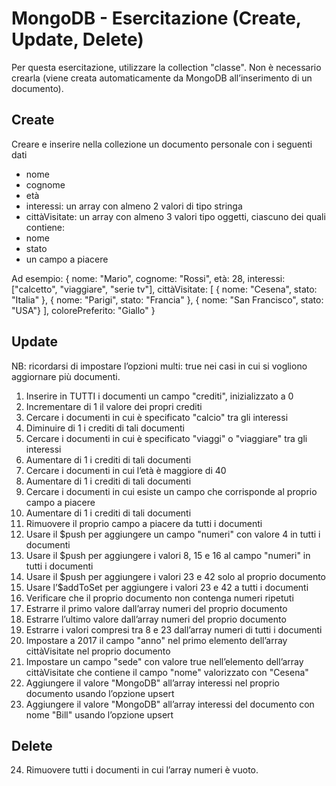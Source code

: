 # MongoDB  - Esercitazione (Create, Update, Delete)
Per questa esercitazione, utilizzare la collection "classe". Non è necessario crearla (viene creata automaticamente da MongoDB all’inserimento di un documento).

## Create

Creare e inserire nella collezione un documento personale con i seguenti dati
- nome
- cognome
- età
- interessi: un array con almeno 2 valori di tipo stringa
- cittàVisitate: un array con almeno 3 valori tipo oggetti, ciascuno dei quali contiene:
- nome
- stato
- un campo a piacere

Ad esempio:
    {
        nome: "Mario",
        cognome: "Rossi",
        età: 28,
        interessi: ["calcetto", "viaggiare", "serie tv"],
        cittàVisitate: [
            { nome: "Cesena", stato: "Italia" },
            { nome: "Parigi", stato: "Francia" },
            { nome: "San Francisco", stato: "USA"}
        ],
        colorePreferito: "Giallo"
    }

## Update

NB: ricordarsi di impostare l’opzioni multi: true nei casi in cui si vogliono aggiornare più documenti.
1.	Inserire in TUTTI i documenti un campo "crediti", inizializzato a 0
2.	Incrementare di 1 il valore dei propri crediti
3.	Cercare i documenti in cui è specificato "calcio" tra gli interessi
4.	Diminuire di 1 i crediti di tali documenti
5.	Cercare i documenti in cui è specificato "viaggi" o "viaggiare" tra gli interessi
6.	Aumentare di 1 i crediti di tali documenti
7.	Cercare i documenti in cui l’età è maggiore di 40
8.	Aumentare di 1 i crediti di tali documenti
9.	Cercare i documenti in cui esiste un campo che corrisponde al proprio campo a piacere
10.	Aumentare di 1 i crediti di tali documenti
11.	Rimuovere il proprio campo a piacere da tutti i documenti
12.	Usare il $push per aggiungere un campo "numeri" con valore 4 in tutti i documenti
13.	Usare il $push per aggiungere i valori 8, 15 e 16 al campo "numeri" in tutti i documenti
14.	Usare il $push per aggiungere i valori 23 e 42 solo al proprio documento
15.	Usare l’$addToSet per aggiungere i valori 23 e 42 a tutti i documenti 
16.	Verificare che il proprio documento non contenga numeri ripetuti
17.	Estrarre il primo valore dall’array numeri del proprio documento
18.	Estrarre l’ultimo valore dall’array numeri del proprio documento
19.	Estrarre i valori compresi tra 8 e 23 dall’array numeri di tutti i documenti
20.	Impostare a 2017 il campo "anno" nel primo elemento dell’array cittàVisitate nel proprio documento
21.	Impostare un campo "sede" con valore true nell’elemento dell’array cittàVisitate che contiene il campo "nome" valorizzato con "Cesena"
22.	Aggiungere il valore "MongoDB" all’array interessi nel proprio documento usando l’opzione upsert
23.	Aggiungere il valore "MongoDB" all’array interessi del documento con nome "Bill" usando l’opzione upsert

## Delete
24.	Rimuovere tutti i documenti in cui l’array numeri è vuoto. 
